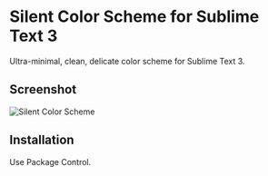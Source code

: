 # Silent Color Scheme for Sublime Text 3
Ultra-minimal, clean, delicate color scheme for Sublime Text 3.

Screenshot
----------
![Silent Color Scheme](https://raw.github.com/are/silent-color-scheme/master/examples/screenshot.jpg)

Installation
------------
Use Package Control.